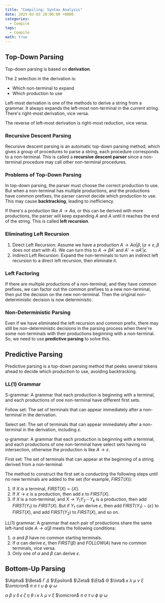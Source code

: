 ```yaml
---
title: "Compiling: Syntax Analysis"
date: 2025-03-03 20:00:00 +0800
categories:
  - Compile
tags:
  - Compile
math: true
---
```


## Top-Down Parsing

Top-down parsing is based on **derivation**.

The 2 selection in the derivation is:

- Which non-terminal to expand
- Which production to use

Left-most derivation is one of the methods to derive a string from a grammar.
It always expands the left-most non-terminal in the current string.
There's right-most derivation, vice versa.

The reverse of left-most derivation is right-most reduction, vice versa.

### Recursive Descent Parsing

Recursive descent parsing is an automatic top-down parsing method, which gives a group of procedures to parse a string, each procedure corresponds to a non-terminal.
This is called a **recursive descent parser** since a non-terminal procedure may call other non-terminal procedures.

### Problems of Top-Down Parsing

In top-down parsing, the parser must choose the correct production to use.
But when a non-terminal has multiple productions, and the productions have common prefixes, the parser cannot decide which production to use.
This may cause **backtracking**, leading to inefficiency.

If there's a production like $A \to Aa$, or this can be derived with more productions, the parser will keep expanding $A$ and $A$ until it reaches the end of the string.
This is called **left recursion**.

### Eliminating Left Recursion

1. Direct Left Recursion: Assume we have a production $A \to A\alpha| \beta, (\alpha \ne \varepsilon, \beta \text{ does not start with } A)$.
We can turn this to $A \to \beta A'$ and $A' \to \alpha A'| \varepsilon$.
2. Indirect Left Recursion: Expand the non-terminals to turn an indirect left recursion to a direct left recursion, then eliminate it.

### Left Factoring

If there are multiple productions of a non-terminal, and they have common prefixes, we can factor out the common prefixes to a new non-terminal, then put the decision on the new non-terminal.
Then the original non-deterministic decision is now deterministic.

### Non-Deterministic Parsing

Even if we have eliminated the left recursion and common prefix, there may still be non-deterministic decisions in the parsing process when there're some non-terminals with their productions beginning with a non-terminal.
So, we need to use **predictive parsing** to solve this.

## Predictive Parsing

Predictive parsing is a top-down parsing method that peeks several tokens ahead to decide which production to use, avoiding backtracking.

### LL(1) Grammar

S-grammar: A grammar that each production is beginning with a terminal, and each productions of one non-terminal have different first sets.

Follow set: The set of terminals that can appear immediately after a non-terminal in the derivation.

Select set: The set of terminals that can appear immediately after a non-terminal in the derivation, including $\varepsilon$.

q-grammar: A grammar that each production is beginning with a terminal, and each productions of one non-terminal have select sets having no intersection, otherwise the production is like $A \to \varepsilon$. 

First set: The set of terminals that can appear at the beginning of a string derived from a non-terminal.

The method to construct the first set is conducting the following steps until no new terminals are added to the set (for example, $FIRST(X)$):

1. If $X$ is a terminal, $FIRST(X) = \{X\}$.
2. If $X \to \varepsilon$ is a production, then add $\varepsilon$ to $FIRST(X)$.
3. If $X$ is a non-terminal, and $X \to Y_1Y_2\cdots Y_k$ is a production, then add $FIRST(Y_1)$ to $FIRST(X)$. But if $Y_1$ can derive $\varepsilon$, then add $FIRST(Y_1) - \{\varepsilon\}$ to $FIRST(X)$, and add $FIRST(Y_2)$ to $FIRST(X)$, and so on.

LL(1) grammar: A grammar that each pair of productions share the same left-hand side $A \to \alpha | \beta$ meets the following conditions:

1. $\alpha$ and $\beta$ have no common starting terminals.
2. If $\alpha$ can derive $\varepsilon$, then $FIRST(\beta)$ and $FOLLOW(A)$ have no common terminals, vice versa.
3. Only one of $\alpha$ and $\beta$ can derive $\varepsilon$.

## Bottom-Up Parsing







































$\Alpha$ $\Beta$ $\Gamma$ $\Delta$ $\Epsilon$ $\Zeta$ $\Eta$ $\Theta$ $\Iota$ $\kappa$ $\lambda$ $\mu$ $\nu$ $\xi$ $\omicron$ $\pi$ $\sigma$ $\tau$ $\upsilon$ $\phi$ $\psi$ $\omega$

$\alpha$ $\beta$ $\gamma$ $\delta$ $\epsilon$ $\zeta$ $\eta$ $\theta$ $\iota$ $\kappa$ $\lambda$ $\mu$ $\nu$ $\xi$ $\omicron$ $\pi$ $\sigma$ $\tau$ $\upsilon$ $\phi$ $\psi$ $\omega$
